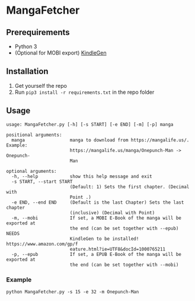 # MangaFetcher

## Prerequirements
- Python 3
- (Optional for MOBI export) [KindleGen](https://www.amazon.com/gp/feature.html?ie=UTF8&docId=1000765211) 

## Installation
1. Get yourself the repo
2. Run ``pip3 install -r requirements.txt`` in the repo folder

## Usage
```
usage: MangaFetcher.py [-h] [-s START] [-e END] [-m] [-p] manga

positional arguments:
  manga                 manga to download from https://mangalife.us/. Example:
                        https://mangalife.us/manga/Onepunch-Man -> Onepunch-
                        Man

optional arguments:
  -h, --help            show this help message and exit
  -s START, --start START
                        (Default: 1) Sets the first chapter. (Decimal with
                        Point .)
  -e END, --end END     (Default is the last Chapter) Sets the last chapter
                        (inclusive) (Decimal with Point)
  -m, --mobi            If set, a MOBI E-Book of the manga will be exported at
                        the end (can be set together with --epub) NEEDS
                        KindleGen to be installed! https://www.amazon.com/gp/f
                        eature.html?ie=UTF8&docId=1000765211
  -p, --epub            If set, a EPUB E-Book of the manga will be exported at
                        the end (can be set together with --mobi)

```

### Example
``python MangaFetcher.py -s 15 -e 32 -m Onepunch-Man``

